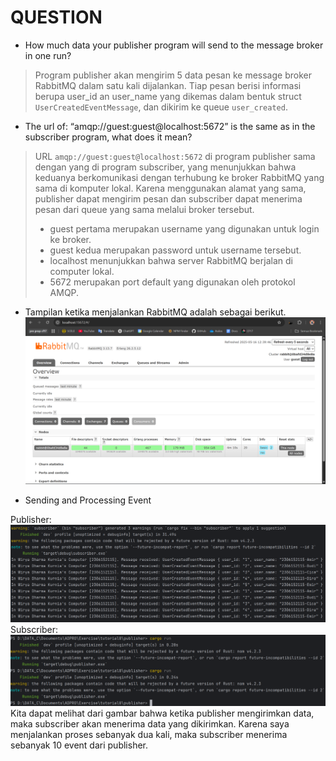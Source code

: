 # QUESTION

- How much data your publisher program will send to the message broker in one run?
> Program publisher akan mengirim 5 data pesan ke message broker RabbitMQ dalam satu kali dijalankan. Tiap pesan berisi informasi berupa user_id an user_name yang dikemas dalam bentuk struct `UserCreatedEventMessage`, dan dikirim ke queue `user_created`.

- The url of: “amqp://guest:guest@localhost:5672” is the same as in the subscriber program, what does it mean?
> URL `amqp://guest:guest@localhost:5672` di program publisher sama dengan yang di program subscriber, yang menunjukkan bahwa keduanya berkomunikasi dengan terhubung ke broker RabbitMQ yang sama di komputer lokal. Karena menggunakan alamat yang sama, publisher dapat mengirim pesan dan subscriber dapat menerima pesan dari queue yang sama melalui broker tersebut.
> - guest pertama merupakan username yang digunakan untuk login ke broker.
> - guest kedua merupakan password untuk username tersebut.
> - localhost menunjukkan bahwa server RabbitMQ berjalan di computer lokal.
> - 5672 merupakan port default yang digunakan oleh protokol AMQP.

- Tampilan ketika menjalankan RabbitMQ adalah sebagai berikut.
![RabbitMQ](images/RabbitMQ.png)

- Sending and Processing Event

Publisher:
![Sending_Publisher](images/Sending_Publisher.png)
Subscriber:
![Sending_Subscriber](images/Sending_Subscriber.png)
  Kita dapat melihat dari gambar bahwa ketika publisher mengirimkan data, maka subscriber akan menerima data yang dikirimkan. Karena saya menjalankan proses sebanyak dua kali, maka subscriber menerima sebanyak 10 event dari publisher.
